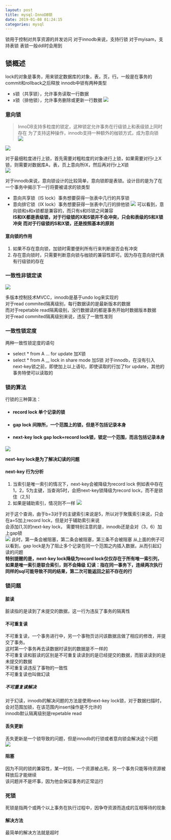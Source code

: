 ```yaml
--- 
layout: post 
title: mysql-InnoDB锁 
date: 2019-01-08 01:24:15 
categories: mysql 
---
```

锁用于控制对共享资源的并发访问
对于innodb来说，支持行锁
对于myisam，支持表锁
表锁一般ddl时会用到

## 锁概述
lock的对象是事务，用来锁定数据库的对象，表，页，行。一般是在事务的commit和rollback之后释放
innodb中锁有两种类型

- s锁（共享锁），允许事务读取一行数据
- x锁（排他锁），允许事务删除或更新一行数据
![](/images/20181108014110859_1371949708.png)

### 意向锁
> InnoDB支持多粒度的锁定，这种锁定允许事务在行级锁上和表级锁上同时存在
为了支持这种操作，innodb支持一种额外的枷锁方式，成为意向锁    
![](/images/20181108014515750_826824517.png)

![](/images/20181108014806106_72977482.png)

对于最细粒度进行上锁，首先需要对粗粒度的对象进行上锁，如果需要对行r上X锁，则需要对数据库A，表，页上意向所IX，然后再对行r上X锁    
![](/images/20181108015204637_319377537.png)

对于innodb来说，意向锁设计的比较简单，意向锁即是表锁。设计目的是为了在一个事务中揭示下一行将要被请求的锁类型

- 意向共享锁（IS lock）事务想要获得一张表中几行的共享锁
- 意向排它锁（IX lock）事务想要获得一张表中几行的排他锁
![](/images/20181108015714483_1216630506.png)
可以看到，意向锁和s和x锁都是兼容的，而只有s和IS锁之间兼容    
**IS和IX都是表级锁，对于行级锁的X和S锁并不会冲突，只会和表级的S和X锁冲突**
**而对于行级锁的S和X锁，还是按照基本的原则**

#### 意向锁的作用
1. 如果不存在意向锁，加锁时需要便利所有行来判断是否会有冲突
2. 存在意向锁时，只需要判断意向锁与枷锁的兼容性即可。因为存在意向锁代表有行级锁的存在

### 一致性非锁定读
![](/images/20181108020918717_1717111255.png)

多版本控制技术MVCC，innodb是基于undo log来实现的    
对于read commited隔离级别，每行数据读的是最新版本的数据    
而对于repetable read隔离级别，没行数据读的都是事务开始时数据版本数据    
对于read commited隔离级别来说，违反了一致性准则

### 一致性锁定度
两种一致性锁定度的语句

- select * from A ... for update 加X锁
- select * from A ,,,     lock in share mode 加S锁
对于innodb，在没有引入next-key锁之前，即使加上以上语句，即使读取的行加了for update，其他的事务特使可以读取的    

### 锁的算法
行锁的三种算法：

- #### record lock 单个记录的锁
- #### gap lock 间隙所，一个范围上的锁，但是不包括记录本身
- #### next-key lock gap lock+record lock锁，锁定一个范围，而且包括记录本身
![](/images/20181108143938266_1391350083.png)

**next-key lock是为了解决幻读的问题**
#### next-key 行为分析
1. 当索引是唯一索引的情况下，next-key会被降级为record lock
例如表中存在1，2，5为主键，当查询5时，会把next-key锁降级为record lock，而不是锁住（2,5]
2. 如果是辅助索引，情况则不一样
![](/images/20181108150455217_471412798.png)

对于这个查询，由于b=3对于的主键索引来说是5，所以对于聚簇索引来说，只会在a=5加上record lock，但是对于辅助索引来说    
会添加(1,3]的next-key lock， 需要特别注意的是，innodb还是会对（3，6）加上gap锁    
![](/images/20181108151713682_967722203.png)
此时，第一条会被阻塞，第二条会被阻塞，第三条不会被阻塞
从上面的例子可以看到，gap lock是为了阻止多个记录在同一个范围之内插入数据，从而引起幻读的问题    
**特别提醒的是，next-key lock降级为record lock仅仅存在于所有唯一索引列，如果是唯一索引是联合索引，则不会降级**
**幻读：指在同一事务下，连续两次执行同样的sql可能导致不同的结果，第二次可能返回之前不存在的行**

### 锁问题
#### 脏读
脏读指的是读到了未提交的数据，这一行为违反了事务的隔离性
#### 不可重复读
不可重复读，一个事务进行中，另一个事物页访问该数据且做了相应的修改，并提交了事务。    
这时第一个事务再去读数据时读到的数据是不一样的        
不可重复读和脏读的区别是不可重复读读到的是已经提交的数据，而脏读读到的是未提交的数据    
不可重复读违反了事物的一致性    
不可重复读也叫做幻读    
##### 不可重复读解决
对于幻读，innodb的解决问题的方法是使用next-key lock锁，对于数据扫描时，会对范围加锁，在该范围内insert操作是不允许的    
innodb默认隔离级别是repetable read

#### 丢失更新
丢失更新是一个锁导致的问题，但是innodb的行锁或者意向锁会解决这个问题    
![](/images/20181108171732786_1613407090.png)

#### 阻塞
因为不同的锁的兼容性，某一时刻，一个资源被占用，另一个事务只能等待资源被释放后才能继续    
该问题并不是坏事，因为他会保证事务的正常运行

### 死锁
死锁是指两个或两个以上事务在执行过程中，因争夺资源而造成的互相等待的现象    
#### 解决方法
最简单的解决方法就是超时
